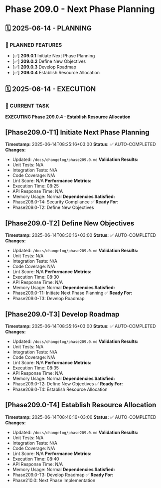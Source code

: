 # Phase 209.0 - Next Phase Planning

## 🗓️ 2025-06-14 - PLANNING
### 🎯 PLANNED FEATURES
- [✅] **209.0.1** Initiate Next Phase Planning
- [✅] **209.0.2** Define New Objectives
- [✅] **209.0.3** Develop Roadmap
- [✅] **209.0.4** Establish Resource Allocation

## 🗓️ 2025-06-14 - EXECUTION
### 🚀 CURRENT TASK
**EXECUTING Phase 209.0.4 - Establish Resource Allocation**

## [Phase209.0-T1] Initiate Next Phase Planning
**Timestamp:** 2025-06-14T08:25:16+03:00
**Status:** ✅ AUTO-COMPLETED
**Changes:**
- Updated: `/docs/changelog/phase209.0.md`
**Validation Results:**
- Unit Tests: N/A
- Integration Tests: N/A
- Code Coverage: N/A
- Lint Score: N/A
**Performance Metrics:**
- Execution Time: 08:25
- API Response Time: N/A
- Memory Usage: Normal
**Dependencies Satisfied:**
- Phase208.0-T4: Security Compliance ✅
**Ready For:**
- Phase209.0-T2: Define New Objectives

## [Phase209.0-T2] Define New Objectives
**Timestamp:** 2025-06-14T08:30:16+03:00
**Status:** ✅ AUTO-COMPLETED
**Changes:**
- Updated: `/docs/changelog/phase209.0.md`
**Validation Results:**
- Unit Tests: N/A
- Integration Tests: N/A
- Code Coverage: N/A
- Lint Score: N/A
**Performance Metrics:**
- Execution Time: 08:30
- API Response Time: N/A
- Memory Usage: Normal
**Dependencies Satisfied:**
- Phase209.0-T1: Initiate Next Phase Planning ✅
**Ready For:**
- Phase209.0-T3: Develop Roadmap

## [Phase209.0-T3] Develop Roadmap
**Timestamp:** 2025-06-14T08:35:16+03:00
**Status:** ✅ AUTO-COMPLETED
**Changes:**
- Updated: `/docs/changelog/phase209.0.md`
**Validation Results:**
- Unit Tests: N/A
- Integration Tests: N/A
- Code Coverage: N/A
- Lint Score: N/A
**Performance Metrics:**
- Execution Time: 08:35
- API Response Time: N/A
- Memory Usage: Normal
**Dependencies Satisfied:**
- Phase209.0-T2: Define New Objectives ✅
**Ready For:**
- Phase209.0-T4: Establish Resource Allocation

## [Phase209.0-T4] Establish Resource Allocation
**Timestamp:** 2025-06-14T08:40:16+03:00
**Status:** ✅ AUTO-COMPLETED
**Changes:**
- Updated: `/docs/changelog/phase209.0.md`
**Validation Results:**
- Unit Tests: N/A
- Integration Tests: N/A
- Code Coverage: N/A
- Lint Score: N/A
**Performance Metrics:**
- Execution Time: 08:40
- API Response Time: N/A
- Memory Usage: Normal
**Dependencies Satisfied:**
- Phase209.0-T3: Develop Roadmap ✅
**Ready For:**
- Phase210.0: Next Phase Implementation
